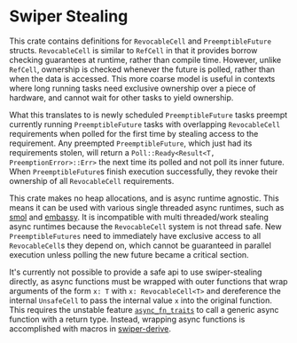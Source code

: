 # Swiper Stealing

This crate contains definitions for `RevocableCell` and `PreemptibleFuture` structs. `RevocableCell` is similar to `RefCell` in that it provides borrow checking guarantees at runtime, rather than compile time. However, unlike `RefCell`, ownership is checked whenever the future is polled, rather than when the data is accessed. This more coarse model is useful in contexts where long running tasks need exclusive ownership over a piece of hardware, and cannot wait for other tasks to yield ownership.

What this translates to is newly scheduled `PreemptibleFuture` tasks preempt currently running `PreemptibleFuture` tasks with overlapping `RevocableCell` requirements when polled for the first time by stealing access to the requirement. Any preempted `PreemptibleFuture`, which just had its requirements stolen, will return a `Poll::Ready<Result<T, PreemptionError>::Err>` the next time its polled and not poll its inner future. When `PreemptibleFuture`s finish execution successfully, they revoke their ownership of all `RevocableCell` requirements.

This crate makes no heap allocations, and is async runtime agnostic. This means it can be used with various single threaded async runtimes, such as [smol](https://github.com/smol-rs/smol) and [embassy](https://github.com/embassy-rs/embassy). It is incompatible with multi threaded/work stealing async runtimes because the `RevocableCell` system is not thread safe. New `PreemptibleFutures` need to immediately have exclusive access to all `RevocableCell`s they depend on, which cannot be guaranteed in parallel execution unless polling the new future became a critical section.

It's currently not possible to provide a safe api to use swiper-stealing directly, as async functions must be wrapped with outer functions that wrap arguments of the form `x: T` with `x: RevocableCell<T>` and dereference the internal `UnsafeCell` to pass the internal value `x` into the original function. This requires the unstable feature [`async_fn_traits`](https://doc.rust-lang.org/beta/unstable-book/library-features/async-fn-traits.html?highlight=async#async_fn_traits) to call a generic async function with a return type. Instead, wrapping async functions is accomplished with macros in [swiper-derive](../swiper_derive).

